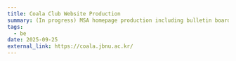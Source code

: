 ```yaml
---
title: Coala Club Website Production
summary: (In progress) MSA homepage production including bulletin board, member authentication, etc.
tags:
  - be
date: 2025-09-25
external_link: https://coala.jbnu.ac.kr/
---
```

